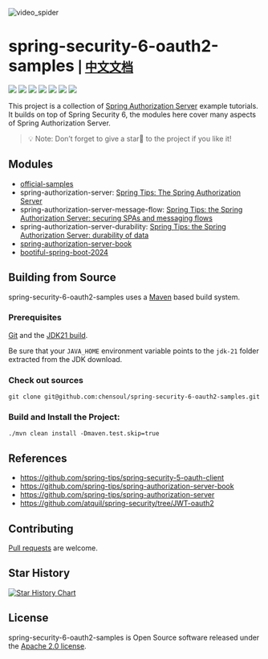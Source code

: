 ![video_spider](https://socialify.git.ci/chensoul/spring-security-6-oauth2-samples/image?forks=1&issues=1&language=1&name=1&owner=1&stargazers=1&theme=Light)

# <font size="6p">spring-security-6-oauth2-samples</font> <font size="5p">  | [中文文档](README_CN.md)</font>

<p align="left">
 <a href="https://github.com/chensoul/spring-security-6-oauth2-samples/workflows/maven-build.yml"><img src="https://github.com/chensoul/spring-security-6-oauth2-samples/actions/workflows/maven-build.yml/badge.svg"></a>
 <a href="/pom.xml"><img src="https://img.shields.io/badge/Spring%20Boot%20Version-3.3.5-blue"></a>
 <a href="/pom.xml"><img src="https://img.shields.io/badge/Java%20Version-21-blue"></a>
	<a href="https://github.com/chensoul/spring-security-6-oauth2-samples/network/members"><img src="https://img.shields.io/github/forks/chensoul/spring-security-6-oauth2-samples?style=flat-square&logo=GitHub"></a>
	<a href="https://github.com/chensoul/spring-security-6-oauth2-samples/watchers"><img src="https://img.shields.io/github/watchers/chensoul/spring-security-6-oauth2-samples?style=flat-square&logo=GitHub"></a>
	<a href="https://github.com/chensoul/spring-security-6-oauth2-samples/issues"><img src="https://img.shields.io/github/issues/chensoul/spring-security-6-oauth2-samples.svg?style=flat-square&logo=GitHub"></a>
	<a href="https://github.com/chensoul/spring-security-6-oauth2-samples/blob/main/LICENSE"><img src="https://img.shields.io/github/license/chensoul/spring-security-6-oauth2-samples.svg?style=flat-square"></a>
</p>

This project is a collection of [Spring Authorization Server](https://spring.io/projects/spring-authorization-server)
example tutorials. It builds on top of Spring Security 6, the modules here cover many aspects of Spring Authorization
Server.

> 💡 Note: Don’t forget to give a star🌟 to the project if you like it!

## Modules

- [official-samples](https://github.com/spring-projects/spring-authorization-server/tree/main/samples)
- spring-authorization-server: [Spring Tips: The Spring Authorization Server](https://www.youtube.com/watch?v=Yh8t04NG_K4)
- spring-authorization-server-message-flow: [Spring Tips: the Spring Authorization Server: securing SPAs and messaging flows](https://www.youtube.com/watch?v=p3aLjH2VPzU)
- spring-authorization-server-durability: [Spring Tips: the Spring Authorization Server: durability of data
  ](https://www.youtube.com/watch?v=GVsKQ4dp_pQ)
- [spring-authorization-server-book](https://github.com/spring-tips/spring-authorization-server-book/)
- [bootiful-spring-boot-2024](https://github.com/joshlong/bootiful-spring-boot-2024)

## Building from Source

spring-security-6-oauth2-samples uses a [Maven](https://maven.apache.org/) based build system.

### Prerequisites

[Git](https://help.github.com/set-up-git-redirect) and
the [JDK21 build](https://www.oracle.com/technetwork/java/javase/downloads).

Be sure that your `JAVA_HOME` environment variable points to the `jdk-21` folder extracted from the JDK download.

### Check out sources

```
git clone git@github.com:chensoul/spring-security-6-oauth2-samples.git
```

### Build and Install the Project:

```
./mvn clean install -Dmaven.test.skip=true
```

## References

- https://github.com/spring-tips/spring-security-5-oauth-client
- https://github.com/spring-tips/spring-authorization-server-book
- https://github.com/spring-tips/spring-authorization-server
- https://github.com/atquil/spring-security/tree/JWT-oauth2

## Contributing

[Pull requests](https://help.github.com/articles/creating-a-pull-request) are welcome.

## Star History

[![Star History Chart](https://api.star-history.com/svg?repos=chensoul/spring-security-6-oauth2-samples&type=Date)](https://star-history.com/#/chensoul/spring-security-6-oauth2-samples&Date)

## License

spring-security-6-oauth2-samples is Open Source software released under the
[Apache 2.0 license](https://www.apache.org/licenses/LICENSE-2.0.html).
